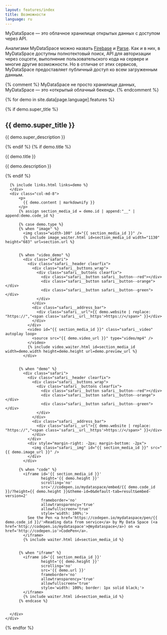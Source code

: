 ```yaml
---
layout: features/index
title: Возможности
language: ru
---
```


MyDataSpace &mdash; это облачное хранилище открытых данных с доступом через API.

Аналигами MyDataSpace можно назвать [Firebase](https://firebase.google.com) и [Parse](https://parseplatform.github.io/).
Как и в них, в MyDataSpace доступны полнотектовый поиск, API для авторизации через соцсети, выполнение пользовательского
кода на сервере и многие другие возможности. Но в отличае от этих сервисов, MyDataSpace предоставляет публичный доступ
ко всем загруженным данным.

{% comment %}
MyDataSpace не просто хранилище данных, MyDataSpace &mdash; это «открытый облачный бекенд».
{% endcomment %}

{% for demo in site.data[page.language].features %}
  <section class="page__section">
    <div class="row">
      <div class="col-md-4">
        {% if demo.super_title %}
          <h2 id="{{ demo.id }}" class="margin-top-0">{{ demo.super_title }}</h2>
          <p>{{ demo.super_description }}</p>
        {% endif %}
        {% if demo.title %}
          <p class="feature__subtitle">{{ demo.title }}</p>
          <p>{{ demo.description }}</p>
        {% endif %}

      {% include links.html links=demo %}
      </div>
      <div class="col-md-8">
          <p>
            {{ demo.content | markdownify }}
          </p>
          {% assign section_media_id = demo.id | append:"__" | append:demo.code_id %}

          {% case demo.type %}
          {% when "image" %}
            <img class="width-100" id="{{ section_media_id }}" />
            {% include image_waiter.html id=section_media_id width="1130" height="683" url=section.url %}


          {% when "video_demo" %}
            <div class="safari">
              <div class="safari__header clearfix">
                <div class="safari__buttons_wrap">
                  <div class="safari__buttons clearfix">
                    <div class="safari__button safari__button--red"></div>
                    <div class="safari__button safari__button--orange"></div>
                    <div class="safari__button safari__button--green"></div>
                  </div>
                </div>
                <div class="safari__address_bar">
                  <div class="safari__url">{{ demo.website | replace: "https://","<span class='safari__url__https'>https://</span>" }}</div>
                </div>
              </div>
              <video id="{{ section_media_id }}" class="safari__video" autoplay loop>
                <source src="{{ demo.video_url }}" type="video/mp4" />
              </video>
              {% include video_waiter.html id=section_media_id width=demo.width height=demo.height url=demo.preview_url %}
            </div>


          {% when "demo" %}
            <div class="safari">
              <div class="safari__header clearfix">
                <div class="safari__buttons_wrap">
                  <div class="safari__buttons clearfix">
                    <div class="safari__button safari__button--red"></div>
                    <div class="safari__button safari__button--orange"></div>
                    <div class="safari__button safari__button--green"></div>
                  </div>
                </div>
                <div class="safari__address_bar">
                  <div class="safari__url">{{ demo.website | replace: "https://","<span class='safari__url__https'>https://</span>" }}</div>
                </div>
              </div>
              <div style="margin-right: -2px; margin-bottom: -2px">
                <img class="safari__img" id="{{ section_media_id }}" src="{{ demo.image_url }}" />
              </div>
            </div>

          {% when "code" %}
            <iframe id='{{ section_media_id }}'
                    height='{{ demo.height }}'
                    scrolling='no'
                    src='//codepen.io/mydataspace/embed/{{ demo.code_id }}/?height={{ demo.height }}&theme-id=0&default-tab=result&embed-version=2'
                    frameborder='no'
                    allowtransparency='true'
                    allowfullscreen='true'
                    style='width: 100%;'>
              See the Pen <a href='https://codepen.io/mydataspace/pen/{{ demo.code_id }}/'>Reading data from service</a> by My Data Space (<a href='http://codepen.io/mydataspace'>@mydataspace</a>) on <a href='http://codepen.io'>CodePen</a>.
            </iframe>
            {% include waiter.html id=section_media_id %}


          {% when "iframe" %}
            <iframe id='{{ section_media_id }}'
                    height='{{ demo.height }}'
                    scrolling='no'
                    src='{{ demo.url }}'
                    frameborder='no'
                    allowtransparency='true'
                    allowfullscreen='true'
                    style='width: 100%; border: 1px solid black;'>
            </iframe>
            {% include waiter.html id=section_media_id %}
          {% endcase %}


      </div>
    </div>

  </section>
{% endfor %}